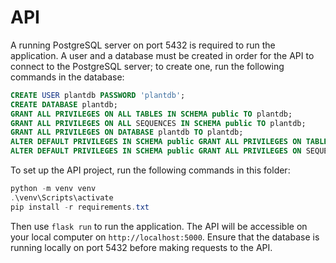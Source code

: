 # API

A running PostgreSQL server on port 5432 is required to run the application. A user and a database
must be created in order for the API to connect to the PostgreSQL server; to create one, run the
following commands in the database:
```sql
CREATE USER plantdb PASSWORD 'plantdb';
CREATE DATABASE plantdb;
GRANT ALL PRIVILEGES ON ALL TABLES IN SCHEMA public TO plantdb;
GRANT ALL PRIVILEGES ON ALL SEQUENCES IN SCHEMA public TO plantdb;
GRANT ALL PRIVILEGES ON DATABASE plantdb TO plantdb;
ALTER DEFAULT PRIVILEGES IN SCHEMA public GRANT ALL PRIVILEGES ON TABLES TO plantdb;
ALTER DEFAULT PRIVILEGES IN SCHEMA public GRANT ALL PRIVILEGES ON SEQUENCES TO plantdb;
```

To set up the API project, run the following commands in this folder:

```powershell
python -m venv venv
.\venv\Scripts\activate
pip install -r requirements.txt
```

Then use `flask run` to run the application. The API will be accessible on your local computer on `http://localhost:5000`.
Ensure that the database is running locally on port 5432 before making requests to the API.